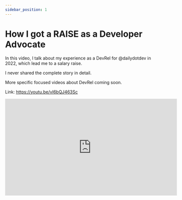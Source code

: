 ```yaml
---
sidebar_position: 1
---
```


# How I got a RAISE as a Developer Advocate

In this video, I talk about my experience as a DevRel for @dailydotdev  in 2022, which lead me to a salary raise.

I never shared the complete story in detail.

More specific focused videos about DevRel coming soon.

Link: https://youtu.be/vI6bQJ463Sc

<iframe width="560" height="315" src="https://www.youtube.com/embed/vI6bQJ463Sc" title="YouTube video player" frameborder="0" allow="accelerometer; autoplay; clipboard-write; encrypted-media; gyroscope; picture-in-picture; web-share" allowfullscreen></iframe>